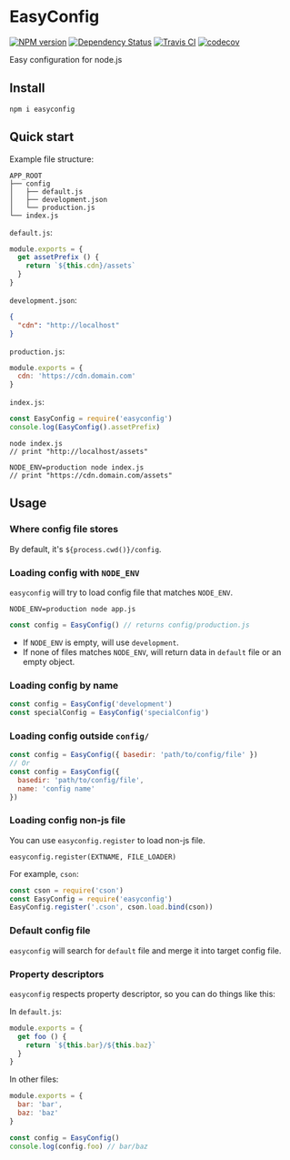 # EasyConfig

[![NPM version][npm-image]][npm-url] [![Dependency Status][daviddm-image]][daviddm-url] [![Travis CI][travis-image]][travis-url] [![codecov][codecov-image]][codecov-url]

Easy configuration for node.js

## Install

```
npm i easyconfig
```

## Quick start

Example file structure:

```
APP_ROOT
├── config
│   ├── default.js
│   ├── development.json
│   └── production.js
└── index.js
```

`default.js`:

```js
module.exports = {
  get assetPrefix () {
    return `${this.cdn}/assets`
  }
}
```

`development.json`:

```json
{
  "cdn": "http://localhost"
}
```

`production.js`:

```js
module.exports = {
  cdn: 'https://cdn.domain.com'
}
```

`index.js`:

```js
const EasyConfig = require('easyconfig')
console.log(EasyConfig().assetPrefix)
```

```
node index.js
// print "http://localhost/assets"

NODE_ENV=production node index.js
// print "https://cdn.domain.com/assets"
```

## Usage

### Where config file stores

By default, it's `${process.cwd()}/config`.

### Loading config with `NODE_ENV`

`easyconfig` will try to load config file that matches `NODE_ENV`.

```
NODE_ENV=production node app.js
```

```js
const config = EasyConfig() // returns config/production.js
```

- If `NODE_ENV` is empty, will use `development`.
- If none of files matches `NODE_ENV`, will return data in `default` file or an empty object.

### Loading config by name

```js
const config = EasyConfig('development')
const specialConfig = EasyConfig('specialConfig')
```

### Loading config outside `config/`

```js
const config = EasyConfig({ basedir: 'path/to/config/file' })
// Or
const config = EasyConfig({
  basedir: 'path/to/config/file',
  name: 'config name'
})
```

### Loading config non-js file

You can use `easyconfig.register` to load non-js file.

`easyconfig.register(EXTNAME, FILE_LOADER)`

For example, `cson`:

```js
const cson = require('cson')
const EasyConfig = require('easyconfig')
EasyConfig.register('.cson', cson.load.bind(cson))
```

### Default config file

`easyconfig` will search for `default` file and merge it into target config file.

### Property descriptors

`easyconfig` respects property descriptor, so you can do things like this:

In `default.js`:

```js
module.exports = {
  get foo () {
    return `${this.bar}/${this.baz}`
  }
}
```

In other files:

```js
module.exports = {
  bar: 'bar',
  baz: 'baz'
}
```

```js
const config = EasyConfig()
console.log(config.foo) // bar/baz
```

[npm-url]: https://npmjs.org/package/easyconfig
[npm-image]: http://img.shields.io/npm/v/easyconfig.svg
[daviddm-url]: https://david-dm.org/chrisyip/node-easyconfig
[daviddm-image]: http://img.shields.io/david/chrisyip/node-easyconfig.svg
[travis-url]: https://travis-ci.org/chrisyip/node-easyconfig
[travis-image]: http://img.shields.io/travis/chrisyip/node-easyconfig.svg
[codecov-url]: https://codecov.io/gh/chrisyip/node-easyconfig
[codecov-image]: https://img.shields.io/codecov/c/github/chrisyip/node-easyconfig.svg
